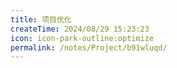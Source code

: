 ```yaml
---
title: 项目优化
createTime: 2024/08/29 15:23:23
icon: icon-park-outline:optimize
permalink: /notes/Project/b91wluqd/
---
```

